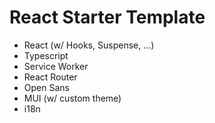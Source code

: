 # React Starter Template

- React (w/ Hooks, Suspense, ...)
- Typescript
- Service Worker
- React Router
- Open Sans
- MUI (w/ custom theme)
- i18n